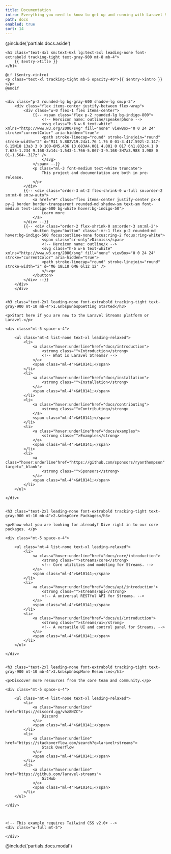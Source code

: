 ```yaml
---
title: Documentation
intro: Everything you need to know to get up and running with Laravel Streams.
path: docs
enabled: true
sort: 14
---
```


<!-- <div class="fancy-hero-five">
    <div class="bg-wrapper">
        <div class="container">
            <div class="text-center">
                <h1 class="heading">Find docs</h1>
                <p class="sub-heading space-xs">Find articles, help and advice for getting the most our of docall theme</p>
            </div>
            <div class="search-filter-form mt-30">
                <form action="#">
                    <input type="text" placeholder="Search Somthing..">
                    <button><img src="images/icon/54.svg" alt=""></button>
                    <select class="form-control" id="exampleFormControlSelect1">
                        <option>All</option>
                        <option>Layout</option>
                        <option>API</option>
                        <option>Doc</option>
                    </select>
                </form>
            </div>
        </div>
    </div>
</div> -->


<div class="flex">

@include('partials.docs.aside')

<div class="ls-doc__content w-3/4 flex-grow pb-16 px-16">
    
    <h1 class="text-4xl sm:text-6xl lg:text-5xl leading-none font-extrabold tracking-tight text-gray-900 mt-8 mb-4">
        {{ $entry->title }}
    </h1>
    
    @if ($entry->intro)
    <p class="text-xl tracking-tight mb-5 opacity-40">{{ $entry->intro }}</p>
    @endif


    <div class="p-2 rounded-lg bg-gray-600 shadow-lg sm:p-3">
        <div class="flex items-center justify-between flex-wrap">
            <div class="w-0 flex-1 flex items-center">
                {{-- <span class="flex p-2 rounded-lg bg-indigo-800">
                    <!-- Heroicon name: outline/speakerphone -->
                    <svg class="h-6 w-6 text-white" xmlns="http://www.w3.org/2000/svg" fill="none" viewBox="0 0 24 24" stroke="currentColor" aria-hidden="true">
                    <path stroke-linecap="round" stroke-linejoin="round" stroke-width="2" d="M11 5.882V19.24a1.76 1.76 0 01-3.417.592l-2.147-6.15M18 13a3 3 0 100-6M5.436 13.683A4.001 4.001 0 017 6h1.832c4.1 0 7.625-1.234 9.168-3v14c-1.543-1.766-5.067-3-9.168-3H7a3.988 3.988 0 01-1.564-.317z" />
                    </svg>
                </span> --}}
                <p class="ml-3 font-medium text-white truncate">
                    This project and documentation are both in pre-release.
                </p>
            </div>
            {{-- <div class="order-3 mt-2 flex-shrink-0 w-full sm:order-2 sm:mt-0 sm:w-auto">
                <a href="#" class="flex items-center justify-center px-4 py-2 border border-transparent rounded-md shadow-sm text-sm font-medium text-indigo-600 bg-white hover:bg-indigo-50">
                    Learn more
                </a>
            </div> --}}
            {{-- <div class="order-2 flex-shrink-0 sm:order-3 sm:ml-2">
                <button type="button" class="-mr-1 flex p-2 rounded-md hover:bg-indigo-500 focus:outline-none focus:ring-2 focus:ring-white">
                    <span class="sr-only">Dismiss</span>
                    <!-- Heroicon name: outline/x -->
                    <svg class="h-6 w-6 text-white" xmlns="http://www.w3.org/2000/svg" fill="none" viewBox="0 0 24 24" stroke="currentColor" aria-hidden="true">
                    <path stroke-linecap="round" stroke-linejoin="round" stroke-width="2" d="M6 18L18 6M6 6l12 12" />
                    </svg>
                </button>
            </div> --}}
        </div>
        </div>


    <h3 class="text-2xl leading-none font-extrabold tracking-tight text-gray-900 mt-10 mb-4">1.&nbsp&nbspGetting Started</h3>
                
    <p>Start here if you are new to the Laravel Streams platform or Laravel.</p>

    <div class="mt-5 space-x-4">

        <ul class="mt-4 list-none text-xl leading-relaxed">
            <li>
                <a class="hover:underline"href="docs/introduction">
                    <strong class="">Introduction</strong>
                    <!-- What is Laravel Streams? -->
                </a>
                <span class="ml-4">&#10141;</span>
            </li>
            <li>
                <a class="hover:underline"href="docs/installation">
                    <strong class="">Installation</strong>
                </a>
                <span class="ml-4">&#10141;</span>
            </li>
            <li>
                <a class="hover:underline"href="docs/contributing">
                    <strong class="">Contributing</strong>
                </a>
                <span class="ml-4">&#10141;</span>
            </li>
            <li>
                <a class="hover:underline"href="docs/examples">
                    <strong class="">Examples</strong>
                </a>
                <span class="ml-4">&#10141;</span>
            </li>
            <li>
                <a class="hover:underline"href="https://github.com/sponsors/ryanthompson" target="_blank">
                    <strong class="">Sponsors</strong>
                </a>
                <span class="ml-4">&#10141;</span>
            </li>
        </ul>

    </div>


    <h3 class="text-2xl leading-none font-extrabold tracking-tight text-gray-900 mt-10 mb-4">2.&nbspCore Packages</h3>
                
    <p>Know what you are looking for already? Dive right in to our core packages. </p>

    <div class="mt-5 space-x-4">

        <ul class="mt-4 list-none text-xl leading-relaxed">
            <li>
                <a class="hover:underline"href="docs/core/introduction">
                    <strong class="">streams/core</strong>
                    <!-- Core utilities and modeling for Streams. -->
                </a>
                <span class="ml-4">&#10141;</span>
            </li>
            <li>
                <a class="hover:underline"href="docs/api/introduction">
                    <strong class="">streams/api</strong>
                    <!-- A universal RESTful API for Streams. -->
                </a>
                <span class="ml-4">&#10141;</span>
            </li>
            <li>
                <a class="hover:underline"href="docs/ui/introduction">
                    <strong class="">streams/ui</strong>
                    <!-- A versatile UI and control panel for Streams. -->
                </a>
                <span class="ml-4">&#10141;</span>
            </li>
        </ul>

    </div>
        

    <h3 class="text-2xl leading-none font-extrabold tracking-tight text-gray-900 mt-10 mb-4">3.&nbsp&nbspMore Resources</h3>

    <p>Discover more resources from the core team and community.</p>
    
    <div class="mt-5 space-x-4">

        <ul class="mt-4 list-none text-xl leading-relaxed">
            <li>
                <a class="hover:underline" href="https://discord.gg/vhz8NZC">
                    Discord
                </a>
                <span class="ml-4">&#10141;</span>
            </li>
            <li>
                <a class="hover:underline" href="https://stackoverflow.com/search?q=laravel+streams">
                    Stack Overflow
                </a>
                <span class="ml-4">&#10141;</span>
            </li>
            <li>
                <a class="hover:underline" href="https://github.com/laravel-streams">
                    GitHub
                </a>
                <span class="ml-4">&#10141;</span>
            </li>
        </ul>

    </div>



    <!-- This example requires Tailwind CSS v2.0+ -->
    <div class="w-full mt-5">
        
    </div>


</div>
</div>

@include('partials.docs.modal')
